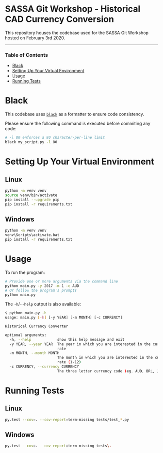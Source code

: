 # SASSA Git Workshop - Historical CAD Currency Conversion

This repository houses the codebase used for the SASSA Git Workshop hosted on
February 3rd 2020.

---

### Table of Contents

* [Black](#Black)
* [Setting Up Your Virtual Environment](#Setting-Up-Your-Virtual-Environment)
* [Usage](#Usage)
* [Running Tests](#Running-Tests)


# Black

This codebase uses [`black`](https://black.readthedocs.io/en/stable/) as a
formatter to ensure code consistency.

Please ensure the following command is executed before commiting any code:

```sh
# -l 80 enforces a 80 character-per-line limit
black my_script.py -l 80
```

# Setting Up Your Virtual Environment

## Linux

```sh
python -m venv venv
source venv/bin/activate
pip install --upgrade pip
pip install -r requirements.txt
```

## Windows

```sh
python -m venv venv
venv\Scripts\activate.bat
pip install -r requirements.txt
```

# Usage

To run the program:

```sh
# Provide one or more arguments via the command line
python main.py -y 2017 -m 1 -c AUD
# Or follow the program's prompts
python main.py
```

The `-h`/`--help` output is also available:

```sh
$ python main.py -h
usage: main.py [-h] [-y YEAR] [-m MONTH] [-c CURRENCY]

Historical Currency Converter

optional arguments:
  -h, --help            show this help message and exit
  -y YEAR, --year YEAR  The year in which you are interested in the currency
                        rate
  -m MONTH, --month MONTH
                        The month in which you are interested in the currency
                        rate (1-12)
  -c CURRENCY, --currency CURRENCY
                        The three letter currency code (eg. AUD, BRL, JPY)
```

# Running Tests

## Linux
```sh
py.test --cov=. --cov-report=term-missing tests/test_*.py
```

## Windows
```sh
py.test --cov=. --cov-report=term-missing tests\.
```
